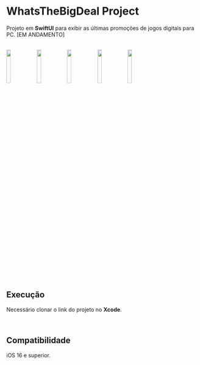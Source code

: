 # WhatsTheBigDeal Project

Projeto em **SwiftUI** para exibir as últimas promoções de jogos digitais para PC. [EM ANDAMENTO]

<br>

<div align="left">

<img src="https://user-images.githubusercontent.com/41010243/208215897-2a18907a-4081-46b5-82bc-4ce419717c42.png" width="15%">


<img src="https://user-images.githubusercontent.com/41010243/209031656-30633b54-f96a-4ab4-bce0-1e916945e0bc.png" width="15%">


<img src="https://user-images.githubusercontent.com/41010243/209031683-11dc5205-2144-4311-a4de-5d6ad30f9069.png" width="15%">


<img src="https://user-images.githubusercontent.com/41010243/209031786-fa9fd6e5-3ba6-4ee5-a657-a3c1f41f1ce5.png" width="15%">


<img src="https://user-images.githubusercontent.com/41010243/209031793-49669a62-a164-4554-b10d-1b7597020686.png" width="15%">

</div>

<br>

## Execução

Necessário clonar o link do projeto no **Xcode**.

<br>

## Compatibilidade

iOS 16 e superior.

